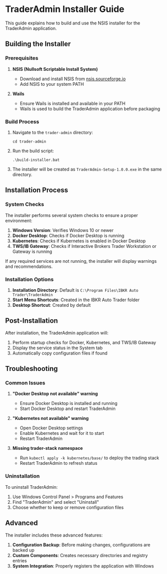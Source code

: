 # TraderAdmin Installer Guide

This guide explains how to build and use the NSIS installer for the TraderAdmin application.

## Building the Installer

### Prerequisites

1. **NSIS (Nullsoft Scriptable Install System)**
   - Download and install NSIS from [nsis.sourceforge.io](https://nsis.sourceforge.io/Download)
   - Add NSIS to your system PATH

2. **Wails**
   - Ensure Wails is installed and available in your PATH
   - Wails is used to build the TraderAdmin application before packaging

### Build Process

1. Navigate to the `trader-admin` directory:
   ```
   cd trader-admin
   ```

2. Run the build script:
   ```
   .\build-installer.bat
   ```

3. The installer will be created as `TraderAdmin-Setup-1.0.0.exe` in the same directory.

## Installation Process

### System Checks

The installer performs several system checks to ensure a proper environment:

1. **Windows Version**: Verifies Windows 10 or newer
2. **Docker Desktop**: Checks if Docker Desktop is running
3. **Kubernetes**: Checks if Kubernetes is enabled in Docker Desktop
4. **TWS/IB Gateway**: Checks if Interactive Brokers Trader Workstation or Gateway is running

If any required services are not running, the installer will display warnings and recommendations.

### Installation Options

1. **Installation Directory**: Default is `C:\Program Files\IBKR Auto Trader\TraderAdmin`
2. **Start Menu Shortcuts**: Created in the IBKR Auto Trader folder
3. **Desktop Shortcut**: Created by default

## Post-Installation

After installation, the TraderAdmin application will:

1. Perform startup checks for Docker, Kubernetes, and TWS/IB Gateway
2. Display the service status in the System tab
3. Automatically copy configuration files if found

## Troubleshooting

### Common Issues

1. **"Docker Desktop not available" warning**
   - Ensure Docker Desktop is installed and running
   - Start Docker Desktop and restart TraderAdmin

2. **"Kubernetes not available" warning**
   - Open Docker Desktop settings
   - Enable Kubernetes and wait for it to start
   - Restart TraderAdmin

3. **Missing trader-stack namespace**
   - Run `kubectl apply -k kubernetes/base/` to deploy the trading stack
   - Restart TraderAdmin to refresh status

### Uninstallation

To uninstall TraderAdmin:

1. Use Windows Control Panel > Programs and Features
2. Find "TraderAdmin" and select "Uninstall"
3. Choose whether to keep or remove configuration files

## Advanced

The installer includes these advanced features:

1. **Configuration Backup**: Before making changes, configurations are backed up
2. **Custom Components**: Creates necessary directories and registry entries
3. **System Integration**: Properly registers the application with Windows
